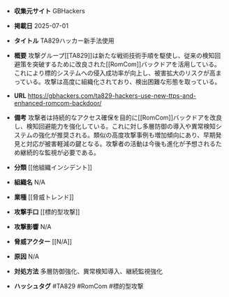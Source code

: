 - **収集元サイト**
GBHackers

- **掲載日**
2025-07-01

- **タイトル**
TA829ハッカー新手法使用

- **概要**
攻撃グループ[[TA829]]は新たな戦術技術手順を駆使し、従来の検知回避策を突破するために改良された[[RomCom]]バックドアを活用している。これにより標的システムへの侵入成功率が向上し、被害拡大のリスクが高まっている。攻撃は高度に組織化されており、検出困難な形態を取っている。

- **URL**
https://gbhackers.com/ta829-hackers-use-new-ttps-and-enhanced-romcom-backdoor/

- **備考**
攻撃者は持続的なアクセス確保を目的に[[RomCom]]バックドアを改良し、検知回避能力を強化している。これに対し多層防御の導入や異常検知システムの強化が推奨される。類似の高度攻撃事例も増加傾向にあり、早期発見と対応が被害軽減の鍵となる。攻撃者の活動は今後も進化が予想されるため継続的な監視が必要である。

- **分類**
[[他組織インシデント]]

- **組織名**
N/A

- **業種**
[[脅威トレンド]]

- **攻撃手口**
[[標的型攻撃]]

- **攻撃影響**
N/A

- **脅威アクター**
[[N/A]]

- **原因**
N/A

- **対処方法**
多層防御強化、異常検知導入、継続監視強化

- **ハッシュタグ**
#TA829 #RomCom #標的型攻撃
